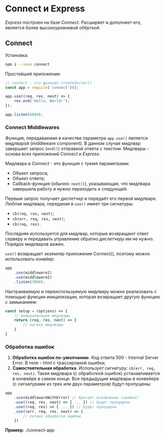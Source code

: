 # Connect и Express

_Express_ построен на базе _Connect_. Расширяет и дополняет его, является более высокоуровневой обёрткой.

## Connect

Установка:

```bash
npm i --save connect
```

Простейшей приложение:
```javascript
// connect - это функция createServer()
const app = require('connect')();

app.use((req, res, next) => {
    res.end('Hello, World!');
});

app.listen(8080);
```

### Connect Middlewares

Функция, передаваемая в качестве параметра `app.use()` является мидлварой (middleware component). В данном случае мидлвар завершает запрос (`end()`) отправкой ответа с текстом.
Мидлвары - основа всех приложений _Connect_ и _Express_.

Мидлвара в _Connect_ - это функция с тремя параметрами:

- Объект запроса;
- Объект ответа;
- Callback-функция (обычно: `next()`), указывающая, что мидлвара завершила работу и нужно переходить к следующей.

Первым запрос получает _диспетчер_ и передаёт его первой мидлваре. Люблая мидлвара, переданая в `use()` имеет три сигнатуры:

- `cb(req, res, next)`;
- `cb(err, req, res, next)`;
- `cb(req, res)`.

Последняя используется для мидлвар, которые возвращают ответ серверу и передавать управление обратно _диспетчеру_ им не нужно. Порядок мидлваров важен.

`use()` возвращает экземляр приложения Connect(), поэтому можно использовать конвйер:

```javascript
app
    .use(middleware1)
    .use(middleware2)
    .listen(3000);
```

Настраиваемую и переиспользуемую мидлвару можно реализовать с помощью функции иницализации, которая возвращает другую функцию с замыканием:

```javascript
const setup = (options) => {
    // инициализация мидлвары
    return (req, res, next) => {
        // логика мидлвары
    }
}
```

### Обработка ошибок

1. **Обработка ошибок по-умолчанию**. Код ответа 500 - Internal Server Error. В теле - html с трассировкой ошибки;
2. **Самостоятельная обработка**. Использует сигнатуру: `cb(err, req, res, next)`. Такая мидлвара (с обработкой ошибок) устанавливается в конвейре в самом конце. Все предыдущие мидлвары в конвейере (с сигнатурами из трех или двух параметров) будут пропущены:

```javascript
app
    .use(middlewareWithError) // бросает исключение (ошибка)
    .use((req, res, next) => { ... }) // будет пропущена
    .use((req, res) => { ... }) // будет пропущена
    .use((err, req, res, next) => {
        // логика обработки ошибки
    })
```

**Пример**: ./connect-app
